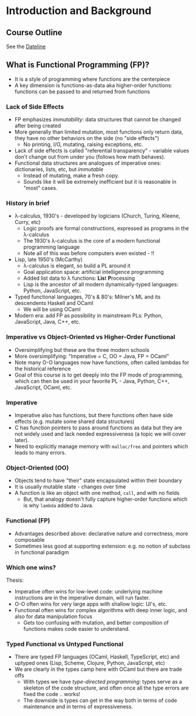 # Introduction and Background

## Course Outline

See the [Dateline](../dateline.html)

## What is Functional Programming (FP)?

* It is a style of programming where functions are the centerpiece
* A key dimension is functions-as-data aka higher-order functions: functions can be passed to and returned from functions

### Lack of Side Effects
* FP emphasizes *immutability*: data structures that cannot be changed after being created
* More generally than limited mutation, most functions only return data, they have no other behaviors on the side (no "side effects") 
  - No printing, I/O, mutating, raising exceptions, etc.
* Lack of side effects is called "referential transparency" - variable values don't change out from under you (follows how math behaves).
* Functional data structures are analogues of imperative ones: dictionaries, lists, etc, but *immutable* 
  - Instead of mutating, make a fresh copy.
  - Sounds like it will be extremely inefficient but it is reasonable in "most" cases.

### History in brief

* &lambda;-calculus, 1930's - developed by logicians (Church, Turing, Kleene, Curry, etc)
  - Logic proofs are formal constructions, expressed as programs in the &lambda;-calculus
  - The 1930's &lambda;-calculus is the core of a modern functional programming language
  - Note all of this was before computers even existed - !!
* Lisp, late 1950's (McCarthy)
  - &lambda;-calculus is elegant, so build a PL around it
  - Goal application space: artificial intelligence programming
  - Added list data to &lambda; functions: **Lis**t **P**rocessing
  - Lisp is the ancestor of all modern dynamically-typed languages: Python, JavaScript, etc.
* Typed functional languages, 70's & 80's: Milner's ML and its descendents Haskell and OCaml
  - We will be using OCaml
* Modern era: add FP as possibility in mainstream PLs: Python, JavaScript, Java, C++, etc.

### Imperative vs Object-Oriented vs Higher-Order Functional

* Oversimplifying but these are the three modern schools
* More oversimplifying: "Imperative = C, OO = Java, FP = OCaml"
* Note many O-O languages now have functions, often called lambdas for the historical reference
* Goal of this course is to get deeply into the FP mode of programming, which can then be used in your favorite PL - Java, Python, C++, JavaScript, OCaml, etc.

### Imperative

* Imperative also has functions, but there functions often have side effects (e.g. mutate some shared data structures)
* C has function pointers to pass around functions as data but they are not widely used and lack needed expressiveness (a topic we will cover later).
* Need to explicitly manage memory with `malloc/free` and pointers which leads to many errors.

### Object-Oriented (OO)

* Objects tend to have "their" state encapsulated within their boundary
* It is usually mutable state - changes over time
* A function is like an object with one method, `call`, and with no fields
  - But, that analogy doesn't fully capture higher-order functions which is why `lambda` added to Java.

### Functional (FP)

* Advantages described above: declarative nature and correctness, more composable
* Sometimes less good at supporting extension: e.g. no notion of subclass in functional paradigm

### Which one wins?
Thesis:
* Imperative often wins for low-level code: underlying machine instructions are in the imperative domain, will run faster.
* O-O often wins for very large apps with shallow logic: UI's, etc.
* Functional often wins for complex algorithms with deep inner logic, and also for data manipulation focus
  - Gets too confusing with mutation, and better composition of functions makes code easier to understand.
 
### Typed Functional vs Untyped Functional

* There are typed FP languages (OCaml, Haskell, TypeScript, etc) and uptyped ones (Lisp, Scheme, Clojure, Python, JavaScript, etc)
* We are clearly in the types camp here with OCaml but there are trade offs
  - With types we have *type-directed programming*: types serve as a skeleton of the code structure, and often once all the type errors are fixed the code .. works!
  - The downside is types can get in the way both in terms of code maintenance and in terms of expressiveness.
